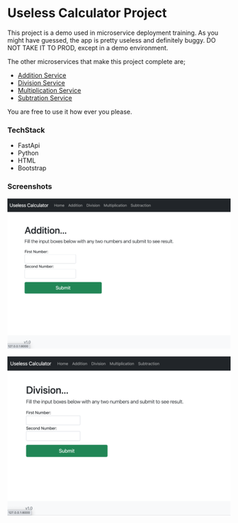 # Useless Calculator Project

This project is a demo used in microservice deployment training. As you might have guessed, the app is pretty useless and definitely buggy. 
DO NOT TAKE IT TO PROD, except in a demo environment.

The other microservices that make this project complete are;
- [Addition Service](https://github.com/solvedevops/addition-service)
- [Division Service](https://github.com/solvedevops/division-service)
- [Multiplication Service](https://github.com/solvedevops/multiplication-service)
- [Subtration Service](https://github.com/solvedevops/subtraction-service)

You are free to use it how ever you please.

### TechStack
- FastApi
- Python
- HTML
- Bootstrap


###  Screenshots

![Addition Screenshot](templates/static/images/addition.png)


![Division Screenshot](templates/static/images/division.png)
